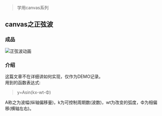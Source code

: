 > 学用canvas系列  

## canvas之正弦波
### 成品  
![正弦波动画](http://ozp3e2myx.bkt.clouddn.com/sin_wave.gif)
### 介绍  
这篇文章不在详细讲如何实现，仅作为DEMO记录。  
用到的函数表达式:
> y=Asin(kx-wt-Φ)

A称之为波幅(纵轴偏移量)，k为可控制周期数(波数)，wt为改变的弧度，Φ为相偏移(横轴左右)。